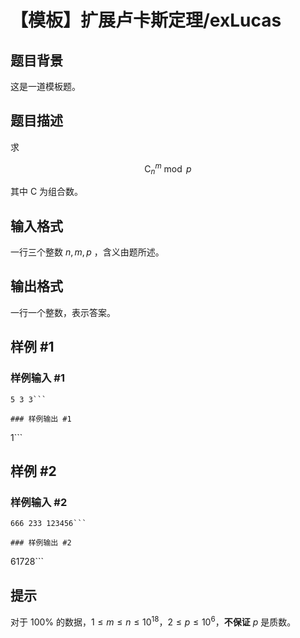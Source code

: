 # 【模板】扩展卢卡斯定理/exLucas

## 题目背景

这是一道模板题。

## 题目描述

求

$${\mathrm{C}}_n^m \bmod{p}$$

其中 $\mathrm{C}$ 为组合数。

## 输入格式

一行三个整数 $n,m,p$ ，含义由题所述。

## 输出格式

一行一个整数，表示答案。

## 样例 #1

### 样例输入 #1
```
5 3 3```

### 样例输出 #1

```
1```

## 样例 #2

### 样例输入 #2
```
666 233 123456```

### 样例输出 #2

```
61728```

## 提示

对于 $100 \%$ 的数据，$1 \le m \le n \le {10}^{18}$，$2 \le p \le {10}^6$，**不保证** $p$ 是质数。
